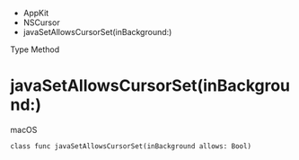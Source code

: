 

- AppKit
- NSCursor
-  javaSetAllowsCursorSet(inBackground:) 

Type Method

# javaSetAllowsCursorSet(inBackground:)

macOS

``` source
class func javaSetAllowsCursorSet(inBackground allows: Bool)
```

